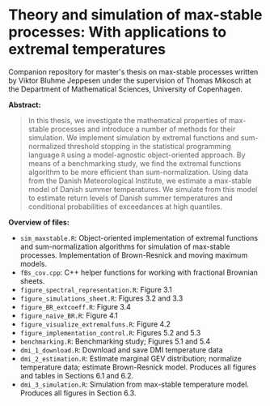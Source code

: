 # Theory and simulation of max-stable processes: With applications to extremal temperatures
Companion repository for master's thesis on max-stable processes written by Viktor Bluhme Jeppesen under the supervision of Thomas Mikosch at the Department of Mathematical Sciences, University of Copenhagen.

**Abstract:**
> In this thesis, we investigate the mathematical properties of max-stable processes and introduce a number of methods for their simulation. We implement simulation by extremal functions and sum-normalized threshold stopping in the statistical programming language `R` using a model-agnostic object-oriented approach. By means of a benchmarking study, we find the extremal functions algorithm to be more efficient than sum-normalization. Using data from the Danish Meteorological Institute, we estimate a max-stable model of Danish summer temperatures. We simulate from this model to estimate return levels of Danish summer temperatures and conditional probabilities of exceedances at high quantiles.

**Overview of files:**
- `sim_maxstable.R`: Object-oriented implementation of extremal functions and sum-normalization algorithms for simulation of max-stable processes. Implementation of Brown-Resnick and moving maximum models.
- `fBs_cov.cpp`: C++ helper functions for working with fractional Brownian sheets.
- `figure_spectral_representation.R`: Figure 3.1
- `figure_simulations_sheet.R`: Figures 3.2 and 3.3
- `figure_BR_extcoeff.R`: Figure 3.4
- `figure_naive_BR.R`: Figure 4.1
- `figure_visualize_extremalfuns.R`: Figure 4.2
- `figure_implementation_control.R`: Figures 5.2 and 5.3
- `benchmarking.R`: Benchmarking study; Figures 5.1 and 5.4
- `dmi_1_download.R`: Download and save DMI temperature data
- `dmi_2_estimation.R`: Estimate marginal GEV distribution; normalize temperature data; estimate Brown-Resnick model. Produces all figures and tables in Sections 6.1 and 6.2.
- `dmi_3_simulation.R`: Simulation from max-stable temperature model. Produces all figures in Section 6.3.

